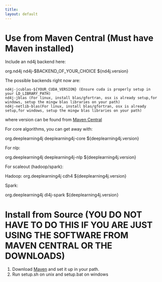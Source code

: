 ```yaml
---
title:
layout: default
---
```



Use from Maven Central (Must have Maven installed)
=========================================

Include an nd4j backend here:


 <dependency>
   <groupId>org.nd4j</groupId>
   <artifactId>nd4j-$BACKEND_OF_YOUR_CHOICE</artifactId>
   <version>${nd4j.version}</version>
 </dependency>
 

The possible backends right now are:

    nd4j-jcublas-${YOUR_CUDA_VERSION} (Ensure cuda is properly setup in your LD_LIBRARY_PATH)
    nd4j-jblas (For linux, install blas/gfortran, osx is already setup,for windows, setup the mingw blas libraries on your path)
    nd4j-netlib-blas(For linux, install blas/gfortran, osx is already setup,for windows, setup the mingw blas libraries on your path)

where version can be found from [Maven Central](http://search.maven.org)

For core algorithms, you can get away with:




<dependency>
    <groupId>org.deeplearning4j</groupId>
    <artifactId>deeplearning4j-core</artifactId>
    <version>${deeplearning4j.version}</version>
</dependency>



For nlp:

<dependency>
    <groupId>org.deeplearning4j</groupId>
    <artifactId>deeplearning4j-nlp</artifactId>
    <version>${deeplearning4j.version}</version>
</dependency>

For scaleout (hadoop/spark):


Hadoop:
<dependency>
    <groupId>org.deeplearning4j</groupId>
    <artifactId>cdh4</artifactId>
    <version>${deeplearning4j.version}</version>
</dependency>

Spark:

<dependency>
    <groupId>org.deeplearning4j</groupId>
    <artifactId>dl4j-spark</artifactId>
    <version>${deeplearning4j.version}</version>
</dependency>



Install from Source (YOU DO NOT HAVE TO DO THIS IF YOU ARE JUST USING THE SOFTWARE FROM MAVEN CENTRAL OR THE DOWNLOADS)
==============================

1. Download [Maven](http://maven.apache.org/download.cgi) and set it up in your path.
2. Run setup.sh on unix and setup.bat on windows






